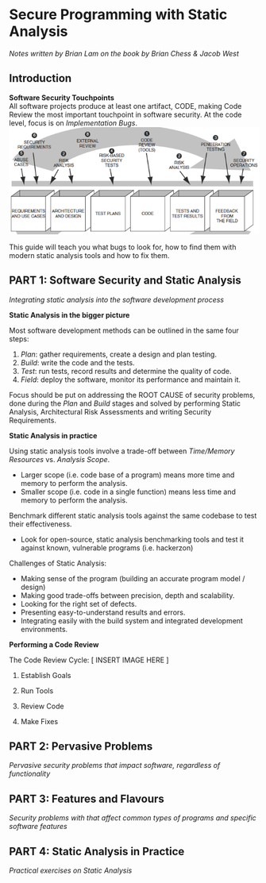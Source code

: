 # Secure Programming with Static Analysis
*Notes written by Brian Lam on the book by Brian Chess & Jacob West*



## Introduction

**Software Security Touchpoints**  
All software projects produce at least one artifact, CODE, making Code Review the most important touchpoint in software security. At the code level, focus is on _Implementation Bugs_.  
![Software Security Touchpoints](Resources/touchpoints.png)

This guide will teach you what bugs to look for, how to find them with modern static analysis tools and how to fix them.


## PART 1: Software Security and Static Analysis  
*Integrating static analysis into the software development process*

**Static Analysis in the bigger picture**  

Most software development methods can be outlined in the same four steps:
1. *Plan*: gather requirements, create a design and plan testing.
2. *Build*: write the code and the tests.
3. *Test*: run tests, record results and determine the quality of code.
4. *Field*: deploy the software, monitor its performance and maintain it.

Focus should be put on addressing the ROOT CAUSE of security problems, done during the *Plan* and *Build* stages and solved by performing Static Analysis, Architectural Risk Assessments and writing Security Requirements.

**Static Analysis in practice**  

Using static analysis tools involve a trade-off between *Time/Memory Resources* vs. *Analysis Scope*.
* Larger scope (i.e. code base of a program) means more time and memory to perform the analysis.
* Smaller scope (i.e. code in a single function) means less time and memory to perform the analysis.

Benchmark different static analysis tools against the same codebase to test their effectiveness.
* Look for open-source, static analysis benchmarking tools and test it against known, vulnerable programs (i.e. hackerzon)

Challenges of Static Analysis:
* Making sense of the program (building an accurate program model / design)
* Making good trade-offs between precision, depth and scalability.
* Looking for the right set of defects.
* Presenting easy-to-understand results and errors.
* Integrating easily with the build system and integrated development environments.

**Performing a Code Review**

The Code Review Cycle:
[ INSERT IMAGE HERE ]

1. Establish Goals


2. Run Tools

3. Review Code

4. Make Fixes

## PART 2: Pervasive Problems
*Pervasive security problems that impact software, regardless of functionality*





## PART 3: Features and Flavours
*Security problems with that affect common types of programs and specific software features*





## PART 4: Static Analysis in Practice
*Practical exercises on Static Analysis*









